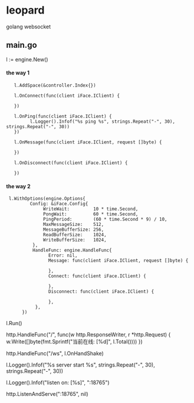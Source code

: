 # leopard
golang websocket

## main.go
   l := engine.New()
#### the way 1

     
	   l.AddSpace(&controller.Index{})

	   l.OnConnect(func(client iFace.IClient) {
		
	   })

	   l.OnPing(func(client iFace.IClient) {
		     l.Logger().Infof("%s ping %s", strings.Repeat("-", 30), strings.Repeat("-", 30))
	   })

	   l.OnMessage(func(client iFace.IClient, request []byte) {
		
	   })

	   l.OnDisconnect(func(client iFace.IClient) {
		
	   })
#### the way 2
     l.WithOptions(engine.Options{
		     Config: &iFace.Config{
			      WriteWait:         10 * time.Second,
			      PongWait:          60 * time.Second,
			      PingPeriod:        (60 * time.Second * 9) / 10,
			      MaxMessageSize:    512,
			      MessageBufferSize: 256,
			      ReadBufferSize:    1024,
			      WriteBufferSize:   1024,
		      },
		      HandleFunc: engine.HandleFunc{
			        Error: nil,
			        Message: func(client iFace.IClient, request []byte) {
				
			        },
			        Connect: func(client iFace.IClient) {
				
			        },
			        Disconnect: func(client iFace.IClient) {
				
			        },
		       },
	      })
        
  l.Run()
  
  http.HandleFunc("/", func(w http.ResponseWriter, r *http.Request) { w.Write([]byte(fmt.Sprintf("当前在线: [%d]", l.Total()))) })

  http.HandleFunc("/ws", l.OnHandShake) 

  l.Logger().Infof("%s server start %s", strings.Repeat("-", 30), strings.Repeat("-", 30)) 

  l.Logger().Infof("listen on: [%s]", ":18765") 

  http.ListenAndServe(":18765", nil)




